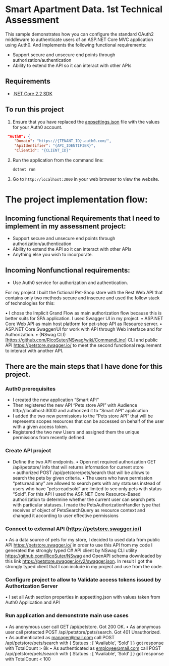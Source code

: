 # Smart Apartment Data. 1st Technical Assessment

This sample demonstrates how you can configure the standard OAuth2 middleware to authenticate users of an ASP.NET Core MVC application using Auth0.
And implements the following functional requirements:
 - Support secure and unsecure end points through authorization/authentication 
 - Ability to extend the API so it can interact with other APIs  

## Requirements

* .[NET Core 2.2 SDK](https://www.microsoft.com/net/download/core)

## To run this project
1. Ensure that you have replaced the [appsettings.json](appsettings.json) file with the values for your Auth0 account.
```JSON
 "Auth0": {
    "Domain": "https://{TENANT_ID}.auth0.com/",
    "ApiIdentifier": "{API_IDENTIFIER}",
    "ClientId": "{CLIENT_ID}"
```

2. Run the application from the command line:

    ```bash
    dotnet run
    ```

3. Go to `http://localhost:3000` in your web browser to view the website.


# The project implementation flow:

## Incoming functional Requirements that I need to implement in my assessment project:
 - Support secure and unsecure end points through authorization/authentication 
 - Ability to extend the API so it can interact with other APIs  
 - Anything else you wish to incorporate. 

## Incoming  Nonfunctional requirements:
- Use Auth0 service for authorization and authentication. 

For my project I built the  fictional Pet-Shop store with the Rest Web API that contains only two methods secure and insecure  and used  the follow stack of technologies for this:

•	I chose the Implicit Grand Flow as main authorization flow because this is better suits for SPA application. I used Swagger UI in my project. 
•	ASP.NET Core Web API as main host platform for pet-shop API as Resource server. 
•	ASP.NET Core Swagger/UI for work with API through Web interface and for Authorization.
•	(NSwag CLI)[https://github.com/RicoSuter/NSwag/wiki/CommandLine] CLI and public API https://petstore.swagger.io/ to meet the second functional requirement to interact with another API.

## There are the main steps that I have done for this project. 

### Auth0 prerequisites
- I created the new application “Smart API“
- Then registered the new API “Pets store API” with Audience http://localhost:3000 and authorized it to “Smart API” application
- I added the two new permissions to the “Pets store API” that will be represents scopes resources that can be accessed on behalf of the user with a given access token.
- Registered the two new Users and assigned them the unique permissions from recently defined.

### Create API project
-  Define the two API endpoints. 
•	Open not required authorization GET /api/petstore/ info that will returns information for current store  
•	authorized POST /api/petstore/pets/search that will be allows to search the pets by given criteria. 
•	The users who have permission “pets:read:any” are allowed to search pets with any statuses instead of users who have “pets:read:sold” are limited to see only pets with status “Sold”.    For this API I used the ASP.NET Core Resource-Based authorization to determine whether the current user can search pets with particular statuses. I made the  PetsAuthorizationHandler  type that receives of object of PetsSearchQuery  as resource context and changed it according to user effective permissions

###  Connect to external API (https://petstore.swagger.io/)
•	As a data source of  pets for my store, I decided to used data from public API  https://petstore.swagger.io/ in order to use this API  from my code I generated  the strongly typed C# API client  by NSwag CLI  utility https://github.com/RicoSuter/NSwag and  OpenAPI schema downloaded by this link https://petstore.swagger.io/v2/swagger.json. In result I got the strongly typed client that I can include in my project and use from the code.

### Configure project to allow to Validate access tokens issued by Authorization Server 
•	I set all  Auth section  properties in  appsetting.json with values taken from Auth0  Application and API
 

### Run application and demonstrate main use cases
•	As anonymous user call GET /api/petstore.  Got 200 OK.
•	As anonymous user call protected POST /api/petstore/pets/search. Got 401 Unauthorized.
•	As authenticated as manager@mail.com call  POST /api/petstore/pets/search with { Statues : [ ‘Available’, ‘Sold’ ] } got response with TotalCount > 8k
•	As authenticated as employee@mail.com call POST /api/petstore/pets/search with { Statues : [ ‘Available’, ‘Sold’ ] } got response with TotalCount < 100

